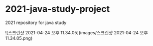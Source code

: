 # 2021-java-study-project
2021 repository for java study

![스크린샷 2021-04-24 오후 11.34.05](images/스크린샷 2021-04-24 오후 11.34.05.png)

